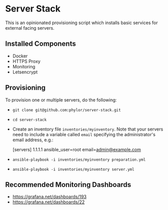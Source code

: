 # Server Stack

This is an opinionated provisioning script which installs basic services for external facing servers.

## Installed Components

- Docker
- HTTPS Proxy
- Monitoring
- Letsencrypt

## Provisioning

To provision one or multiple servers, do the following:

- `git clone git@github.com:phylor/server-stack.git`
- `cd server-stack`
- Create an inventory file `inventories/myinventory`. Note that your servers need to include a variable called `email` specifying the administrator's email address, e.g.:

     [servers]
     1.1.1.1    ansible_user=root email=admin@example.com

- `ansible-playbook -i inventories/myinventory preparation.yml`
- `ansible-playbook -i inventories/myinventory server.yml`

## Recommended Monitoring Dashboards

- https://grafana.net/dashboards/193
- https://grafana.net/dashboards/22
